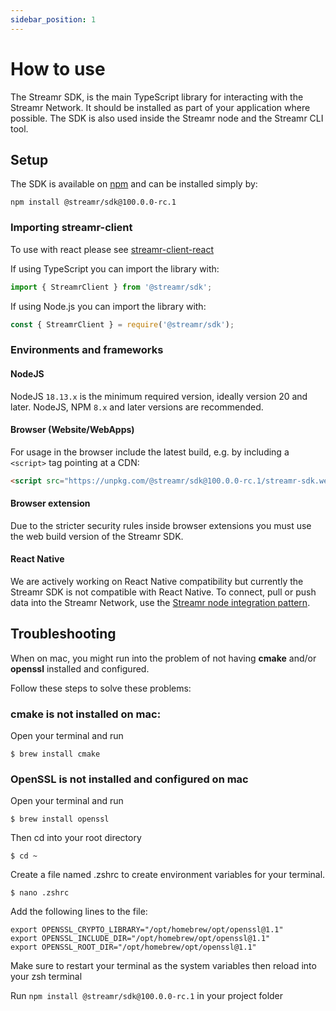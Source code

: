 ```yaml
---
sidebar_position: 1
---
```


# How to use
The Streamr SDK, is the main TypeScript library for interacting with the Streamr Network. It should be installed as part of your application where possible. The SDK is also used inside the Streamr node and the Streamr CLI tool.

<!-- TODO explainer on what the SDK is, and how it fits into the network. API ref and so on. Link to Streams section. -->

## Setup
The SDK is available on [npm](https://www.npmjs.com/package/@streamr/sdk) and can be installed simply by:

```
npm install @streamr/sdk@100.0.0-rc.1 
```

### Importing streamr-client
To use with react please see [streamr-client-react](https://github.com/streamr-dev/streamr-client-react)

If using TypeScript you can import the library with:

```js
import { StreamrClient } from '@streamr/sdk';
```

If using Node.js you can import the library with:

```js
const { StreamrClient } = require('@streamr/sdk');
```

### Environments and frameworks

#### NodeJS
NodeJS `18.13.x` is the minimum required version, ideally version 20 and later. NodeJS, NPM `8.x` and later versions are recommended.

#### Browser (Website/WebApps)
For usage in the browser include the latest build, e.g. by including a `<script>` tag pointing at a CDN:

```html
<script src="https://unpkg.com/@streamr/sdk@100.0.0-rc.1/streamr-sdk.web.js"></script>
```

#### Browser extension
Due to the stricter security rules inside browser extensions you must use the web build version of the Streamr SDK.

#### React Native
We are actively working on React Native compatibility but currently the Streamr SDK is not compatible with React Native. To connect, pull or push data into the Streamr Network, use the [Streamr node integration pattern](../connect-apps-and-iot/streamr-node-interface.md).

## Troubleshooting

When on mac, you might run into the problem of not having **cmake** and/or **openssl** installed and configured.

Follow these steps to solve these problems:

### cmake is not installed on mac:
Open your terminal and run

```shell
$ brew install cmake
```

### OpenSSL is not installed and configured on mac

Open your terminal and run

```shell
$ brew install openssl
```

Then cd into your root directory

```shell
$ cd ~
```

Create a file named .zshrc to create environment variables for your terminal.

```shell
$ nano .zshrc
```

Add the following lines to the file:

```
export OPENSSL_CRYPTO_LIBRARY="/opt/homebrew/opt/openssl@1.1"
export OPENSSL_INCLUDE_DIR="/opt/homebrew/opt/openssl@1.1"
export OPENSSL_ROOT_DIR="/opt/homebrew/opt/openssl@1.1"
```

Make sure to restart your terminal as the system variables then reload into your zsh terminal

Run `npm install @streamr/sdk@100.0.0-rc.1` in your project folder
